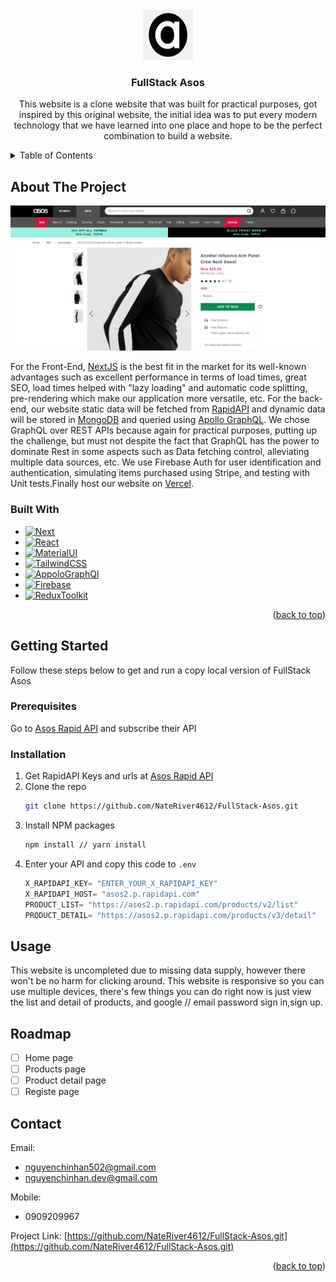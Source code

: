 
<!-- PROJECT LOGO -->
<br />
<div align="center">
    <img src="/public/dynamic_icon.png" alt="Logo" width="80" height="80">

<h3 align="center">FullStack Asos</h3>

  <p align="center">
   This website is a clone website that was built for practical purposes, got inspired by this original website, the initial idea was to put every modern technology that we have learned into one place and hope to be the perfect combination to build a website.
  </p>
</div>



<!-- TABLE OF CONTENTS -->
<details>
  <summary>Table of Contents</summary>
  <ol>
    <li>
      <a href="#about-the-project">About The Project</a>
      <ul>
        <li><a href="#built-with">Built With</a></li>
      </ul>
    </li>
    <li>
      <a href="#getting-started">Getting Started</a>
      <ul>
        <li><a href="#prerequisites">Prerequisites</a></li>
        <li><a href="#installation">Installation</a></li>
      </ul>
    </li>
    <li><a href="#usage">Usage</a></li>
    <li><a href="#roadmap">Roadmap</a></li>
    <li><a href="#contributing">Contributing</a></li>
    <li><a href="#license">License</a></li>
    <li><a href="#contact">Contact</a></li>
    <li><a href="#acknowledgments">Acknowledgments</a></li>
  </ol>
</details>



<!-- ABOUT THE PROJECT -->
## About The Project

[![Product Name Screen Shot][product-screenshot]](https://full-stack-asos.vercel.app)

For the Front-End, <a href="https://nextjs.org/">NextJS</a> is the best fit in the market for its well-known advantages such as excellent performance in terms of load times, great SEO, load times helped with "lazy loading" and automatic code splitting, pre-rendering which make our application more versatile, etc. For the back-end, our website static data will be fetched from <a href="https://rapidapi.com/apidojo/api/asos2">RapidAPI</a> and dynamic data will be stored in <a href="https://www.mongodb.com/">MongoDB</a> and queried using <a href="https://www.apollographql.com/docs/">Apollo GraphQL</a>. We chose GraphQL over REST APIs because again for practical purposes, putting up the challenge, but must not despite the fact that GraphQL has the power to dominate Rest in some aspects such as Data fetching control, alleviating multiple data sources, etc. We use Firebase Auth for user identification and authentication, simulating items purchased using Stripe, and testing with Unit tests.Finally host our website on <a href="https://vercel.com/dashboard">Vercel</a>.


### Built With

* [![Next][Next.js]][Next-url]
* [![React][React.js]][React-url]
* [![MaterialUI][MaterialUI.com]][Material-url]
* [![TailwindCSS][Tailwind.com]][TailwindCss-url]
* [![AppoloGraphQl][AppoloGraphQl.com]][AppoloGraphQl-url]
* [![Firebase][Firebase.com]][Firebase-url]
* [![ReduxToolkit][ReduxToolkit.com]][ReduxToolkit-url]

<p align="right">(<a href="#readme-top">back to top</a>)</p>



<!-- GETTING STARTED -->
## Getting Started
 
Follow these steps below to get and run a copy local version of FullStack Asos 

### Prerequisites

Go to <a href="https://rapidapi.com/apidojo/api/asos2">Asos Rapid API</a> and subscribe their API

### Installation

1. Get RapidAPI Keys and urls at <a href="https://rapidapi.com/apidojo/api/asos2">Asos Rapid API</a>
2. Clone the repo
   ```sh
   git clone https://github.com/NateRiver4612/FullStack-Asos.git
   ```
3. Install NPM packages
   ```sh
   npm install // yarn install 
   ```
4. Enter your API and copy this code to `.env`
   ```js
   X_RAPIDAPI_KEY= "ENTER_YOUR_X_RAPIDAPI_KEY"
   X_RAPIDAPI_HOST= "asos2.p.rapidapi.com"
   PRODUCT_LIST= "https://asos2.p.rapidapi.com/products/v2/list"
   PRODUCT_DETAIL= "https://asos2.p.rapidapi.com/products/v3/detail"
   ```


<!-- USAGE EXAMPLES -->
## Usage
This website is uncompleted due to missing data supply, however there won't be no harm for clicking around. This website is responsive so you can use multiple devices, there's few things you can do right now is just view the list and detail of products, and google // email password sign in,sign up.   



<!-- ROADMAP -->
## Roadmap

- [ ] Home page
- [ ] Products page
- [ ] Product detail page
- [ ] Registe page

<!-- CONTACT -->
## Contact

Email: 
- nguyenchinhan502@gmail.com 
- nguyenchinhan.dev@gmail.com

Mobile:
- 0909209967

Project Link: [https://github.com/NateRiver4612/FullStack-Asos.git](https://github.com/NateRiver4612/FullStack-Asos.git)

<p align="right">(<a href="#readme-top">back to top</a>)</p>




<!-- MARKDOWN LINKS & IMAGES -->
<!-- https://www.markdownguide.org/basic-syntax/#reference-style-links -->
[contributors-shield]: https://img.shields.io/github/contributors/github_username/repo_name.svg?style=for-the-badge
[contributors-url]: https://github.com/github_username/repo_name/graphs/contributors
[forks-shield]: https://img.shields.io/github/forks/github_username/repo_name.svg?style=for-the-badge
[forks-url]: https://github.com/github_username/repo_name/network/members
[stars-shield]: https://img.shields.io/github/stars/github_username/repo_name.svg?style=for-the-badge
[stars-url]: https://github.com/github_username/repo_name/stargazers
[issues-shield]: https://img.shields.io/github/issues/github_username/repo_name.svg?style=for-the-badge
[issues-url]: https://github.com/github_username/repo_name/issues
[license-shield]: https://img.shields.io/github/license/github_username/repo_name.svg?style=for-the-badge
[license-url]: https://github.com/github_username/repo_name/blob/master/LICENSE.txt
[linkedin-shield]: https://img.shields.io/badge/-LinkedIn-black.svg?style=for-the-badge&logo=linkedin&colorB=555
[linkedin-url]: https://linkedin.com/in/linkedin_username
[product-screenshot]: public/images/screenshot.png
[Next.js]: https://img.shields.io/badge/next.js-000000?style=for-the-badge&logo=nextdotjs&logoColor=white
[Next-url]: https://nextjs.org/
[React.js]: https://img.shields.io/badge/React-20232A?style=for-the-badge&logo=react&logoColor=61DAFB
[React-url]: https://reactjs.org/
[Vue.js]: https://img.shields.io/badge/Vue.js-35495E?style=for-the-badge&logo=vuedotjs&logoColor=4FC08D
[Vue-url]: https://vuejs.org/
[Angular.io]: https://img.shields.io/badge/Angular-DD0031?style=for-the-badge&logo=angular&logoColor=white
[Angular-url]: https://angular.io/
[Svelte.dev]: https://img.shields.io/badge/Svelte-4A4A55?style=for-the-badge&logo=svelte&logoColor=FF3E00
[Svelte-url]: https://svelte.dev/
[Laravel.com]: https://img.shields.io/badge/Laravel-FF2D20?style=for-the-badge&logo=laravel&logoColor=white
[Laravel-url]: https://laravel.com
[Bootstrap.com]: https://img.shields.io/badge/Bootstrap-563D7C?style=for-the-badge&logo=bootstrap&logoColor=white
[Bootstrap-url]: https://getbootstrap.com
[JQuery.com]: https://img.shields.io/badge/jQuery-0769AD?style=for-the-badge&logo=jquery&logoColor=white
[JQuery-url]: https://jquery.com 
[MaterialUI.com]: https://img.shields.io/badge/Material_UI-grey?style=for-the-badge&logo=MUI
[Material-url]: https://mui.com/
[Tailwind.com]: https://img.shields.io/badge/Tailwind_Css-grey?style=for-the-badge&logo=Tailwind%20CSS
[TailwindCss-url]: https://tailwindcss.com/
[AppoloGraphQl.com]: https://img.shields.io/badge/Appolo_GraphQl-black?style=for-the-badge&logo=Apollo%20GraphQL
[AppoloGraphQl-url]: https://www.apollographql.com/
[Firebase.com]: https://img.shields.io/badge/firebase-blue?style=for-the-badge&logo=Firebase
[Firebase-url]: https://console.firebase.google.com/
[ReduxToolkit.com]: https://img.shields.io/badge/redux_toolkit-purple?style=for-the-badge&logo=Redux
[ReduxToolkit-url]: https://redux-toolkit.js.org/
